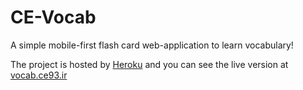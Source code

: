 # CE-Vocab
A simple mobile-first flash card web-application to learn vocabulary!

The project is hosted by [Heroku](http://heroku.com) and you can see the live version at [vocab.ce93.ir](http://vocab.ce93.ir)
